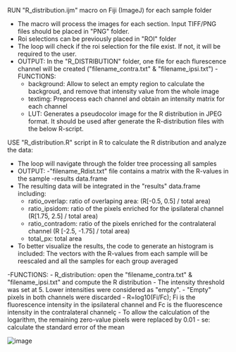 RUN "R_distribution.ijm" macro on Fiji (ImageJ) for each sample folder

- The macro will process the images for each section. Input TIFF/PNG files should be placed in "PNG" folder. 
- Roi selections can be previously placed in "ROI" folder
- The loop will check if the roi selection for the file exist. If not, it will be required to the user.
- OUTPUT: In the "R_DISTRIBUTION" folder, one file for each flurescence channel will be created ("filename_contra.txt" & "filename_ipsi.txt") 
-FUNCTIONS:
	- background: Allow to select an empty region to calculate the backgroud, and remove that intensity value from the whole image
	- textimg: Preprocess each channel and obtain an intensity matrix for each channel
	- LUT: Generates a pseudocolor image for the R distribution in JPEG format. It should be used after generate the R-distribution files with the below R-script.

USE "R_distribution.R" script in R to calculate the R distribution and analyze the data:

- The loop will navigate through the folder tree processing all samples
- OUTPUT: 	-"filename_Rdist.txt" file contains a matrix with the R-values in the sample
		-results data.frame
- The resulting data will be integrated in the "results" data.frame including:
	- ratio_overlap: ratio of overlaping area: (R[-0.5, 0.5] / total area)
	- ratio_ipsidom: ratio of the pixels enriched for the ipsilateral channel (R[1.75, 2.5] / total area)
	- ratio_contradom: ratio of the pixels enriched for the contralateral channel (R [-2.5, -1.75] / total area)
	- total_px: total area
- To better visualize the results, the code to generate an histogram is included: The vectors with the R-values from each sample will be reescaled and all the samples for each group averaged  

-FUNCTIONS:
	- R_distribution: open the "filename_contra.txt" & "filename_ipsi.txt" and compute the R distribution
		- The intensity threshold was set at 5. Lower intensities were considered as "empty".
		- "Empty" pixels in both channels were discarded
		- R=log10(Fi/Fc); Fi is the fluorescence intensity in the ipsilateral channel and Fc is the fluorescence intensity in the contralateral channelç
		- To allow the calculation of the logarithm, the remaining zero-value pixels were replaced by 0.01
	- se: calculate the standard error of the mean

![image](https://github.com/saneglaz/Image-Analysis/blob/master/R-distribution/4.4.png)
